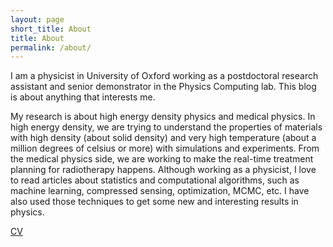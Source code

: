 ```yaml
---
layout: page
short_title: About
title: About
permalink: /about/
---
```


I am a physicist in University of Oxford working as a postdoctoral research
assistant and senior demonstrator in the Physics Computing lab.
This blog is about anything that interests me.

My research is about high energy density physics and medical physics.
In high energy density, we are trying to understand the properties of materials
with high density (about solid density) and very high temperature
(about a million degrees of celsius or more) with simulations and experiments.
From the medical physics side, we are working to make the real-time treatment
planning for radiotherapy happens.
Although working as a physicist, I love to read articles about statistics and
computational algorithms, such as machine learning, compressed sensing,
optimization, MCMC, etc. I have also used those techniques to get some new
and interesting results in physics.

[CV](/assets/cv.pdf)
